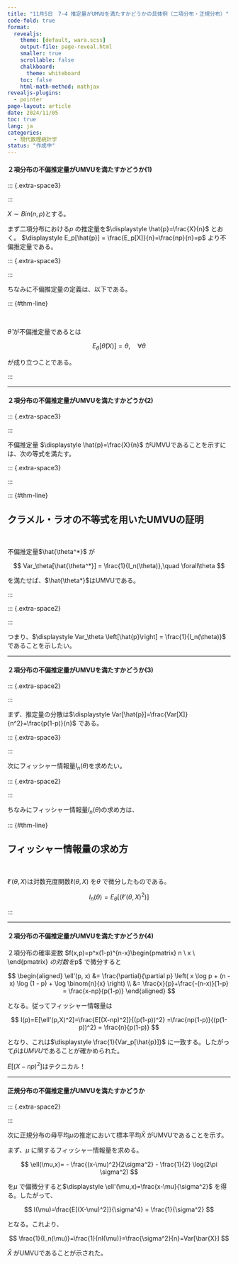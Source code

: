 ```yaml
---
title: "11月5日　7-4 推定量がUMVUを満たすかどうかの具体例（二項分布・正規分布）"
code-fold: true
format:
  revealjs:
    theme: [default, wara.scss]
    output-file: page-reveal.html
    smaller: true
    scrollable: false
    chalkboard:
      theme: whiteboard
    toc: false
    html-math-method: mathjax
revealjs-plugins:
  - pointer
page-layout: article
date: 2024/11/05
toc: true
lang: ja
categories:
  - 現代数理統計学
status: "作成中"
---
```



#### ２項分布の不偏推定量がUMVUを満たすかどうか(1)

::: {.extra-space3}

:::


$X \sim Bin(n,p)$とする。

まず二項分布における$p$ の推定量を$\displaystyle \hat{p}=\frac{X}{n}$ とおく。 $\displaystyle E_p[\hat{p}] = \frac{E_p[X]}{n}=\frac{np}{n}=p$ より不偏推定量である。

::: {.extra-space3}

:::

ちなみに不偏推定量の定義は、以下である。

::: {#thm-line}

<br/>

$\hat{\theta}$ が不偏推定量であるとは

$$
E_\theta[\hat{\theta}(X)] = \theta, \quad \forall\theta
$$

が成り立つことである。

:::

---

#### ２項分布の不偏推定量がUMVUを満たすかどうか(2)


::: {.extra-space3}

:::


不偏推定量 $\displaystyle \hat{p}=\frac{X}{n}$ がUMVUであることを示すには、次の等式を満たす。

::: {.extra-space3}

:::

::: {#thm-line}


## クラメル・ラオの不等式を用いたUMVUの証明

<br/>

不偏推定量$\hat{\theta^*}$ が

$$
Var_\theta[\hat{\theta^*}] = \frac{1}{I_n(\theta)},\quad \forall\theta
$$

を満たせば、$\hat{\theta*}$はUMVUである。

:::


::: {.extra-space2}

:::


つまり、$\displaystyle Var_\theta \left[\hat{p}\right] = \frac{1}{I_n(\theta)}$ であることを示したい。


---

#### ２項分布の不偏推定量がUMVUを満たすかどうか(3)

::: {.extra-space2}

:::



まず、推定量の分散は$\displaystyle Var[\hat{p}]=\frac{Var[X]}{n^2}=\frac{p(1-p)}{n}$ である。

::: {.extra-space3}

:::

次にフィッシャー情報量$I_n(\theta)$を求めたい。

::: {.extra-space2}

:::


ちなみにフィッシャー情報量$I_n(\theta)$の求め方は、

::: {#thm-line}

## フィッシャー情報量の求め方

<br/>

$\ell'(\theta,X)$は対数充度関数$\ell(\theta,X)$ を$\theta$ で微分したものである。

$$
I_n(\theta) = E_\theta \left[(\ell'(\theta,X)^2)\right]
$$

:::

---

#### ２項分布の不偏推定量がUMVUを満たすかどうか(4)

２項分布の確率変数
$f(x,p)=p^x(1-p)^{n-x}\begin{pmatrix}
n  \\
x  \\
\end{pmatrix}
$の対数を$p$ で微分すると

$$
\begin{aligned}
    \ell'(p, x) &= \frac{\partial}{\partial p} \left( x \log p + (n - x) \log (1 - p) + \log \binom{n}{x} \right) \\
    &= \frac{x}{p}+\frac{-(n-x)}{1-p} = \frac{x-np}{p(1-p)}
\end{aligned}
$$

となる。従ってフィッシャー情報量は

$$
I(p)=E[\ell'(p,X)^2]=\frac{E[(X-np)^2]}{(p(1-p))^2} =\frac{np(1-p)}{(p(1-p))^2} = \frac{n}{p(1-p)}
$$




となり、これは$\displaystyle \frac{1}{Var_p[\hat{p}]}$ に一致する。したがって$\hat{p}$は$UMVU$であることが確かめられた。

$E[(X-np)^2]$はテクニカル！

---



#### 正規分布の不偏推定量がUMVUを満たすかどうか


::: {.extra-space2}

:::


次に正規分布の母平均$\mu$の推定において標本平均$\bar{X}$ がUMVUであることを示す。


まず、$\mu$ に関するフィッシャー情報量を求める。

$$
\ell(\mu,x)= - \frac{(x-\mu)^2}{2\sigma^2} - \frac{1}{2} \log(2\pi \sigma^2)
$$

を$\mu$ で偏微分すると$\displaystyle \ell'(\mu,x)=\frac{x-\mu}{\sigma^2}$ を得る。したがって、

$$
I(\mu)=\frac{E[(X-\mu)^2]}{\sigma^4} = \frac{1}{\sigma^2}
$$

となる。これより、


$$
\frac{1}{I_n(\mu)}=\frac{1}{nI(\mu)}=\frac{\sigma^2}{n}=Var[\bar{X}]
$$

$\bar{X}$ がUMVUであることが示された。
